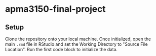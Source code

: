 # apma3150-final-project

## Setup
Clone the repository onto your local machine. Once initialized, open the main `.rmd` file in RStudio and set the Working Directory to "Source File Location". Run the first code block to initialize the data.
